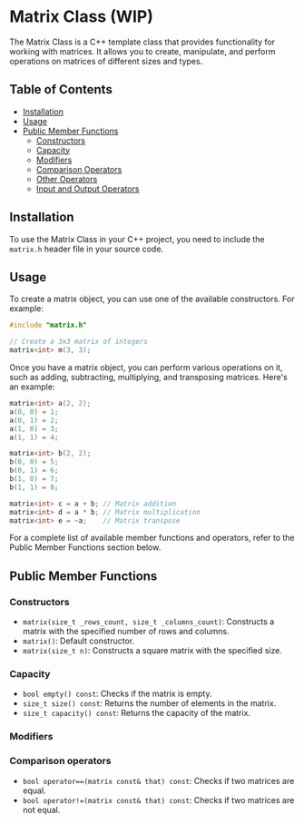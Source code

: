 # Matrix Class (WIP)

The Matrix Class is a C++ template class that provides functionality for working with matrices. It allows you to create, manipulate, and perform operations on matrices of different sizes and types.

## Table of Contents

- [Installation](#installation)
- [Usage](#usage)
- [Public Member Functions](#public-member-functions)
  - [Constructors](#constructors)
  - [Capacity](#capacity)
  - [Modifiers](#modifiers)
  - [Comparison Operators](#comparison-operators)
  - [Other Operators](#other-operators)
  - [Input and Output Operators](#input-and-output-operators)

## Installation

To use the Matrix Class in your C++ project, you need to include the `matrix.h` header file in your source code.

## Usage

To create a matrix object, you can use one of the available constructors. For example:

```cpp
#include "matrix.h"

// Create a 3x3 matrix of integers
matrix<int> m(3, 3);
```

Once you have a matrix object, you can perform various operations on it, such as adding, subtracting, multiplying, and transposing matrices. Here's an example:
```cpp
matrix<int> a(2, 2);
a(0, 0) = 1;
a(0, 1) = 2;
a(1, 0) = 3;
a(1, 1) = 4;

matrix<int> b(2, 2);
b(0, 0) = 5;
b(0, 1) = 6;
b(1, 0) = 7;
b(1, 1) = 8;

matrix<int> c = a + b; // Matrix addition
matrix<int> d = a * b; // Matrix multiplication
matrix<int> e = ~a;    // Matrix transpose
```

For a complete list of available member functions and operators, refer to the Public Member Functions section below.

## Public Member Functions

### Constructors

- `matrix(size_t _rows_count, size_t _columns_count)`: Constructs a matrix with the specified number of rows and columns.
- `matrix()`: Default constructor.
- `matrix(size_t n)`: Constructs a square matrix with the specified size.

### Capacity

- `bool empty() const`: Checks if the matrix is empty.
- `size_t size() const`: Returns the number of elements in the matrix.
- `size_t capacity() const`: Returns the capacity of the matrix.

### Modifiers


### Comparison operators

- `bool operator==(matrix const& that) const`: Checks if two matrices are equal.
- `bool operator!=(matrix const& that) const`: Checks if two matrices are not equal.